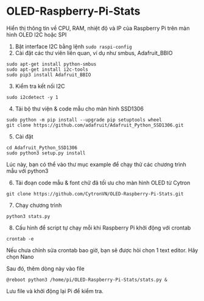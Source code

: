 # OLED-Raspberry-Pi-Stats
Hiển thị thông tin về CPU, RAM, nhiệt độ và IP của Raspberry Pi trên màn hình OLED I2C hoặc SPI

1. Bật interface I2C bằng lệnh
```sudo raspi-config```
2. Cài đặt các thư viên liên quan, ví dụ như smbus, Adafruit_BBIO
```
sudo apt-get install python-smbus
sudo apt-get install i2c-tools
sudo pip3 install Adafruit_BBIO
```
3. Kiểm tra kết nối I2C
```
sudo i2cdetect -y 1
```
4. Tải bộ thư viện & code mẫu cho màn hình SSD1306
```
sudo python -m pip install --upgrade pip setuptools wheel
git clone https://github.com/adafruit/Adafruit_Python_SSD1306.git
```
5. Cài đặt
```
cd Adafruit_Python_SSD1306
sudo python3 setup.py install
```
Lúc này, bạn có thể vào thư mục example để chạy thử các chương trình mẫu với python3

6. Tải đoạn code mẫu & font chữ đã tối ưu cho màn hình OLED từ Cytron

```
git clone https://github.com/CytronVN/OLED-Raspberry-Pi-Stats.git
```
7. Chạy chương trình
```
python3 stats.py
```
8. Cấu hình để script tự chạy mỗi khi Raspberry Pi khởi động với crontab
```
crontab -e
```

Nếu chưa chỉnh sửa crontab bao giờ, bạn sẽ được hỏi chọn 1 text editor. Hãy chọn Nano

Sau đó, thêm dòng này vào file
```
@reboot python3 /home/pi/OLED-Raspberry-Pi-Stats/stats.py &
```

Lưu file và khởi động lại Pi để kiểm tra.



